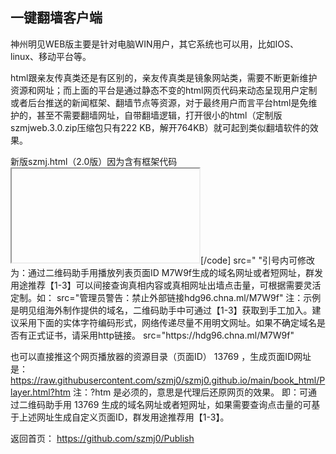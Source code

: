 ## 一键翻墙客户端

神州明见WEB版主要是针对电脑WIN用户，其它系统也可以用，比如IOS、linux、移动平台等。

html跟亲友传真类还是有区别的，亲友传真类是镜象网站类，需要不断更新维护资源和网址；而上面的平台是通过静态不变的html网页代码来动态呈现用户定制或者后台推送的新闻框架、翻墙节点等资源，对于最终用户而言平台html是免维护的，甚至不需要翻墙网址，自带翻墙逻辑，打开很小的html（定制版szmjweb.3.0.zip压缩包只有222 KB，解开764KB）就可起到类似翻墙软件的效果。

新版szmj.html（2.0版）因为含有框架代码<iframe>，需要支持此代码的新浏览器才能够显示。新版szmjweb（3.0版）翻墙功能做了优化，并且增加了用二维码小助手定制的接口。如果是作为本地网页使用或者在http网站下部署，就只需要使用index.html一个文件和sw.js，index.html可以改名。詳細使用方式請看压缩包裡的說明。

资源目录 UxfPa （如：http://www.szzd.org/UxfPa ）下载到的是随机化处理在线防封锁PWA版本，带使用说明，以后如果新的出来会同步更新。如果是在https网站下部署，需要把三个文件都上传到根目录或子目录，但不能改名。

新版szmjweb（3.0版）下载的网址:

https://j.mp/szmjweb

注：后台已经更新，增加了一键翻墙客户端数字目录12，指向新版szmjweb（3.0版）打包下载。

如：http://www.szzd.org/12

#### 示例：视频播放器真相内容定制
  
请用自由门无界破网打开查看二维码小助手【3-2】广传平台 的示例。定制步骤如下：
  
1、下载一键翻墙客户端（ https://github.com/szmj0/update/blob/main/extras/SZZD_PC/szmjweb.2.0.zip ）即WEB版（广传平台）定制版，
  sha512: 2F33BC3D01BB320919D7689169ED270DB6D2BBF8BD4E05C5888B4E3315B854A915F21196082915E98E70D000924A022437579E2911DD3AAC07536C3D584B6F01  szmjweb.2.0.zip
  ，启用对content.json的支持
用记事本打开index.html，把  < img src="" id="c" rel="">  替换为  < img src="" id="c" rel=";;;content.json"> 

2、需要把多线路播放数据支持的player.html解压（ https://github.com/szmj0/update/blob/main/extras/SZZD_PC/Player2.0.7z ）、demo.json（ https://github.com/szmj0/update/blob/main/extras/SZZD_PC/demo.json ）及相关媒体文件放入content.json所指定的目录才行，Player.html也可以独立下载使用。content.json内容修改为包含Player.html的位置，如：
jsonpCallback([
    {
        "title": "样例",
        "css": "background:linear-gradient
(#566AC9,#0A38C2); color:#FFF;",
        "list": [
            {"title": "Player", "url": 
"book_html/Player.html"}        ]
    }
]);
  如content.json包含明慧html电子书和播放内容等自定义两栏的一个示例：
https://github.com/szmj0/szmj0.github.io/blob/main/content.json

如果不想要content.json文件想单独传递包括自定义内容的index.html一个文件也是可以的，只是没有sw.js辅助显示安装到桌面或安装APP的提示。方法是：
在记事本中打开index.html查找到<div id="custom"></div>预留定制代码段，custom是定制的意思。在其中插入自定义内置json内容但不包括识别content.json特有的首尾本地跨域读取标记即：
jsonpCallback();

插入上面content.json示例只包含自定义内置json内容（含网页播放器）的完整代码段：
<div id="custom">
{
    "b_data": [{
        "title": "Html电子书",
        "css": "background:linear-gradient(#b3b8cc,#6179c0); color:#FFF;",
            
        "list": [
        {  "title": "九评共产党", "url": "https://fohao.github.io/book_html/9ping.html" },
            {
                "title": "风雨天地行",
                "url": "https://fohao.github.io/book_html/fytdx.html"              
            },
            {
                "title": "你我有缘画册",
                "url": "https://fohao.github.io/book_html/huace.html"              
            },
            {
                "title": "解体党文化",
                "url": "https://fohao.github.io/book_html/jtdwh.html"              
            },
            {
                "title": "江泽民其人",
                "url": "https://fohao.github.io/book_html/jzmqr.html"              
            },
            {
                "title": "“死刑犯”撑不起中国器官移植市场上的蘑菇云",
                "url": "https://fohao.github.io/book_html/murder.html"              
            },
            {
                "title": "世纪伪案 惊天骗局",
                "url": "https://fohao.github.io/book_html/pj.html"              
            },
            {
                "title": "退党手册",
                "url": "https://fohao.github.io/book_html/tdsc.html"              
            },
            {
                "title": "共产主义的终极目的",
                "url": "https://fohao.github.io/book_html/zjmd.html"              
            }        
            ]
                },
                {
                    "title": "定制影音",
                    "css": "background:linear-gradient(#b3b8cc,#6179c0); color:#FFF;",
                    "url": "/13769",
                    "list": [
                        {"title":"为什么会有人类（webm格式）", "vid": "media-0"},
                        {"title":"新唐人亚太台", "vid": "media-1"},
                        {"title":"新唐人美东台", "vid": "media-2"}
                    ]
                }
            ],
    "media": [
                {
                    "title": "为什么会有人类",
                    "type": "webm",
                    "file": "https://gitlab.com/tui590285/vdjiangfa/-/raw/master/public/jiangfa.webm"
                },
                {
                    "title": "新唐人亚太台",
                    "type": "m3u8",
                    "list": ["/9T1GF.m3u8","/d2ZFx.m3u8"]
                },
                {
                    "title": "新唐人美东台",
                    "type": "m3u8",
                    "list": ["/o4dPg.m3u8","/ZZ7iJ.m3u8"]
                }
            ]
}
</div>
示例中的github上的明慧html电子书，需要通过二维码助手github_htm接口获取到上传过电子书的github域名替换：
http://www.szzd.org/v.php?api=geturl.github_htm&action=text
这样添加后只适合本机破网测试效果使用，如果需要发送给世人的，测试好后需要通过二维码助手base64两次加密所添加的代码段。

3、demo.json的内容可以是相对于player.html所在目录的本地媒体文件，也可以是网络媒体文件，支持m3u8 流媒体、mp4等，在电脑和手机的 Chrome 测了可以在 player 里播放。
 
注：

（1）添加m3u8的demo.json示例，请破网测试：
  
[code]
  jsonpCallback([
    {
        "title": "新唐人美东频道",
        "file": [
            "http://www.szzd.org/static/0xAcdFDf02fbU/SLcUB/ANohBXhBUZ/xAUbR/wTRBgUDZlUBvUOIKj.m3u8"
        ]
    }
]);[/code]
  
  
其中播放链接生成方法是先用二维码小助手破网获取泛域名如上（*.chna.ml），再破网获取具体的新唐人直播频道如美东频道等，命令参数为：
*替代为任意字符的泛域名/v.php?id=ntdmd&action=text

（2）添加自定义播放链接的demo.json示例，请破网测试：
网址结尾不是 “.m3u8”也可能是 m3u8 格式，m3u8 格式的要把 http 改为 Http，也就是自定义。
  
jsonpCallback([     {         "title": "新唐人中国频道",         "file": [             "Http://sfdcgf3.chna.ml/Gh5fG",             "Http://sfdcgf3.chna.ml/PxKWd",                 "Http://sfdcgf3.chna.ml/YtaWK"               ]     } ]);

如果知道海外正义媒体网络发布公开的播放链接，可以用此播放器隐藏真实的播放址及后缀特征来实现自定义真相播放。比如上面获取新唐人中国频道直播神州明见代理资源目录的命令参数示例（请破网查看）：
  
http://www.szzd.org/v.php?api=getid&url=http://cnhls.ntdtv.com/cn/live150/playlist.m3u8
得到页面ID Gh5fG
  
http://www.szzd.org/v.php?api=getid&url=http://cnhls.ntdtv.com/cn/live400/playlist.m3u8
得到页面ID PxKWd
  
http://www.szzd.org/v.php?api=getid&url=http://cnhls.ntdtv.com/cn/live800/playlist.m3u8
得到页面ID YtaWK

4、独立使用Player.html定制内置域名网址的方法 
  请用自由门无界代理下载或查看效果： https://szmj0.github.io/book_html/Player.html 
  定制方法： 内置的域名有可能过期失效，可以在git官网上（  https://github.com/szmj0 ）下载598 KB的 SZZD_PC/Player2.0.7z
  
sha512：
F00197F73A5BB697F5D66B0DA0D0725518A2E888A00887E95FF0984D33212DFD89B795FEDCD272B26B39A53D5BBA7C279F7279829180E43C715680C1343E72959 Player2.0.7z
  
下载解压后可用二维码助手本地辅助获取更新域名用记事本编辑替换再单独发给世人使用。
Player.html通过隐藏的框架代码加载墙外git官网上的播放列表，页面ID为 M7W9f ，加载时间可能需要10秒左右（根据网络状况和机台情况而定，加载成功会在页面上显示后台维护的播放列表，如果不成功可以刷新或者换一个时间打开。Player.html中：
[code]<iframe id="ifr1" name="ifr1" src=" ">
  <p>Your browser does not support iframes.</p>
</iframe>[/code]
src=" "引号内可修改为：通过二维码助手用播放列表页面ID M7W9f生成的域名网址或者短网址，群发用途推荐【1-3】可以间接查询真相内容或真相网址出墙点击量，可根据需要灵活定制。如：
src="管理员警告：禁止外部链接hdg96.chna.ml/M7W9f"
注：示例是明见组海外制作提供的域名，二维码助手中可通过【1-3】获取到手工加入。建议采用下面的实体字符编码形式，网络传递尽量不用明文网址。如果不确定域名是否有正式证书，请采用http链接。 
src="&#104;&#116;&#116;&#112;&#115;&#58;&#47;&#47;&#104;&#100;&#103;&#57;&#54;&#46;&#99;&#104;&#110;&#97;&#46;&#109;&#108;&#47;&#77;&#55;&#87;&#57;&#102;"

也可以直接推这个网页播放器的资源目录（页面ID） 13769 ，生成页面ID网址是：
https://raw.githubusercontent.com/szmj0/szmj0.github.io/main/book_html/Player.html?htm
注：?htm 是必须的，意思是代理后还原网页的效果。
即：可通过二维码助手用 13769 生成的域名网址或者短网址，如果需要查询点击量的可基于上述网址生成自定义页面ID，群发用途推荐用【1-3】。   
  
返回首页： https://github.com/szmj0/Publish




